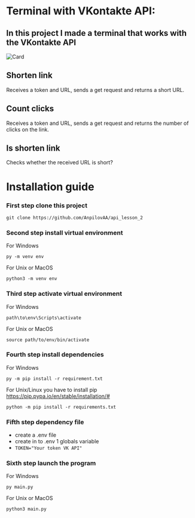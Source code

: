 # Terminal with VKontakte API: 


## In this project I made a terminal that works with the VKontakte API

![Card](https://s12.gifyu.com/images/SZp4k.gif)

## Shorten link
Receives a token and URL, sends a get request and returns a short URL. 

## Count clicks
Receives a token and URL, sends a get request and returns the number of clicks on the link.

## Is shorten link
Checks whether the received URL is short?

# Installation guide

### First step clone this project
 ```git clone https://github.com/AnpilovAA/api_lesson_2```

### Second step install virtual environment

For Windows

 ```py -m venv env``` 

For Unix or MacOS

```python3 -m venv env```

### Third step activate virtual environment

For Windows

```path\to\env\Scripts\activate```

For Unix or MacOS

```source path/to/env/bin/activate```

### Fourth step install dependencies

For Windows

```py -m pip install -r requirement.txt```

For Unix/Linux you have to install pip
https://pip.pypa.io/en/stable/installation/#

```python -m pip install -r requirements.txt```

### Fifth step dependency file
- create a .env file
- create in to .env 1 globals variable
- `TOKEN="Your token VK API"`
### Sixth step launch the program

For Windows

```py main.py```

For Unix or MacOS

```python3 main.py```